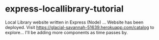# express-locallibrary-tutorial
Local Library website written in Express (Node) ...
Website has been deployed. Visit https://glacial-savannah-51639.herokuapp.com/catalog to explore...
I'll be adding more components as time passes by.
